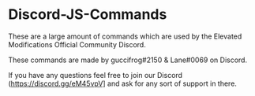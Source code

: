 # Discord-JS-Commands

These are a large amount of commands which are used by the Elevated Modifications Official Community Discord.

These commands are made by guccifrog#2150 & Lane#0069 on Discord.

If you have any questions feel free to join our Discord (https://discord.gg/eM45vpV] and ask for any sort of support in there.

